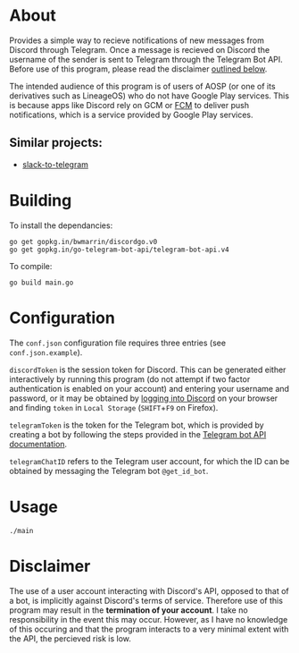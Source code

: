 # About

Provides a simple way to recieve notifications of new messages from Discord through Telegram. Once a message is recieved on Discord the username of the sender is sent to Telegram through the Telegram Bot API. Before use of this program, please read the disclaimer [outlined below](#disclaimer). 

The intended audience of this program is of users of AOSP (or one of its derivatives such as LineageOS) who do not have Google Play services. This is because apps like Discord rely on GCM or [FCM](https://firebase.google.com/docs/cloud-messaging/) to deliver push notifications, which is a service provided by Google Play services.

## Similar projects:

- [slack-to-telegram](https://github.com/dan-v/slack-to-telegram)

# Building

To install the dependancies:

```
go get gopkg.in/bwmarrin/discordgo.v0
go get gopkg.in/go-telegram-bot-api/telegram-bot-api.v4
```

To compile:

```
go build main.go
```

# Configuration

The `conf.json` configuration file requires three entries (see `conf.json.example`).

`discordToken` is the session token for Discord. This can be generated either interactively by running this program (do not attempt if two factor authentication is enabled on your account) and entering your username and password, or it may be obtained by [logging into Discord](https://discordapp.com/login) on your browser and finding `token` in `Local Storage` (`SHIFT`+`F9` on Firefox).

`telegramToken` is the token for the Telegram bot, which is provided by creating a bot by following the steps provided in the [Telegram bot API documentation](https://core.telegram.org/bots#3-how-do-i-create-a-bot).

[//]: # (TODO: Make this process interactive, similar to the generation of the Telegram token.)
`telegramChatID` refers to the Telegram user account, for which the ID can be obtained by messaging the Telegram bot `@get_id_bot`.

# Usage

```
./main
```

# Disclaimer

The use of a user account interacting with Discord's API, opposed to that of a bot, is implicitly against Discord's terms of service. Therefore use of this program may result in the **termination of your account**. I take no responsibility in the event this may occur. However, as I have no knowledge of this occuring and that the program interacts to a very minimal extent with the API, the percieved risk is low.

